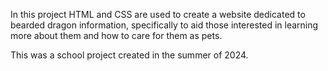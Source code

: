 In this project HTML and CSS are used to create a website dedicated to bearded dragon information, specifically to aid those interested in learning more about them and how to care for them as pets.

This was a school project created in the summer of 2024. 
